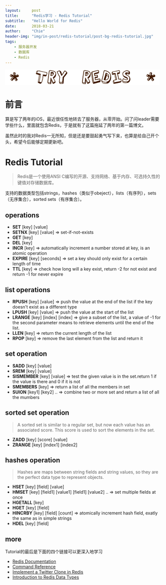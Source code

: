 ```yaml
---
layout:     post
title:      "Redis学习 - Redis Tutorial"
subtitle:   "Hello World for Redis"
date:       2018-03-21
author:     "Chie"
header-img: "img/in-post/redis-tutorial/post-bg-redis-tutorial.jpg"
tags:
    - 服务器开发
    - 数据库
    - Redis
---
```


![](/img/in-post/redis-tutorial/try-redis.png)  

# 前言  

算是写了两年的iOS，最近很任性地转去了服务器，从零开始。问了问leader需要学些什么，里面就包含Redis，于是就有了这篇拖延了两年的第一篇博文。

虽然此时的我对Redis一无所知，但是还是要鼓起勇气写下来，也算是给自己开个头，希望今后能够定期更新吧。

# Redis Tutorial

> Redis是一个使用ANSI C编写的开源、支持网络、基于内存、可选持久性的键值对存储数据库。

支持的数据类型包括strings，hashes（类似于obeject），lists（有序列），sets（无序集合），sorted sets（有序集合）。

## operations
* **SET** [key] [value]
* **SETNX** [key] [value] => set-if-not-exists
* **GET** [key]
* **DEL** [key]
* **INCR** [key] => automatically increment a number stored at key, is an atomic operation 
* **EXPIRE** [key] [seconds] => set a key should only exist for a certain length of time
* **TTL** [key] => check how long will a key exist, return -2 for not exist and return -1 for never expire

## list operations
* **RPUSH** [key] [value] => push the value at the end of the list if the key doesn't exist as a different type
* **LPUSH** [key] [value] => push the value at the start of the list
* **LRANGE** [key] [index] [index] => give a subset of the list, a value of -1 for the second parameter means to retrieve elements until the end of the list.
* **LLEN** [key] => return the current length of the list
* **RPOP** [key] => remove the last element from the list and return it

## set operation
* **SADD** [key] [value]
* **SREM** [key] [value]
* **SISMEMBER** [key] [value] => test the given value is in the set.return 1 if the value is there and 0 if it is not
* **SMEMBERS** [key] => return a list of all the members in set
* **SUION** [key1] [key2] .. => combine two or more set and return a list of all the mumbers

## sorted set operation
> A sorted set is similar to a regular set, but now each value has an associated score. This score is used to sort the elements in the set.

* **ZADD** [key] [score] [value] 
* **ZRANGE** [key] [index1] [index2]  

## hashes operation  
> Hashes are maps between string fields and string values, so they are the perfect data type to represent objects.

* **HSET** [key] [field] [value]  
* **HMSET** [key] [field1] [value1] [field1] [value2] .. => set multiple fields at once
* **HGETALL** [key]  
* **HGET** [key] [field]  
* **HINCRBY** [key] [field] [count] => atomically increment hash field, exatly the same as in simple strings
* **HDEL** [key] [field]

## more

Tutorial的最后是下面的四个链接可以更深入地学习

* [Redis Documentation](https://redis.io/documentation)
* [Command Reference](https://redis.io/commands)
* [Implement a Twitter Clone in Redis](https://redis.io/topics/twitter-clone)
* [Introduction to Redis Data Types](https://redis.io/topics/data-types-intro)
